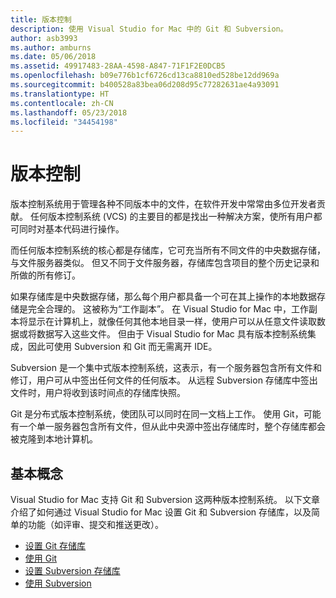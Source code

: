 ```yaml
---
title: 版本控制
description: 使用 Visual Studio for Mac 中的 Git 和 Subversion。
author: asb3993
ms.author: amburns
ms.date: 05/06/2018
ms.assetid: 49917483-28AA-4598-A847-71F1F2E0DCB5
ms.openlocfilehash: b09e776b1cf6726cd13ca8810ed528be12dd969a
ms.sourcegitcommit: b400528a83bea06d208d95c77282631ae4a93091
ms.translationtype: HT
ms.contentlocale: zh-CN
ms.lasthandoff: 05/23/2018
ms.locfileid: "34454198"
---
```

# <a name="version-control"></a>版本控制

版本控制系统用于管理各种不同版本中的文件，在软件开发中常常由多位开发者贡献。 任何版本控制系统 (VCS) 的主要目的都是找出一种解决方案，使所有用户都可同时对基本代码进行操作。

而任何版本控制系统的核心都是存储库，它可充当所有不同文件的中央数据存储，与文件服务器类似。 但又不同于文件服务器，存储库包含项目的整个历史记录和所做的所有修订。

如果存储库是中央数据存储，那么每个用户都具备一个可在其上操作的本地数据存储是完全合理的。 这被称为“工作副本”。 在 Visual Studio for Mac 中，工作副本将显示在计算机上，就像任何其他本地目录一样，使用户可以从任意文件读取数据或将数据写入这些文件。 但由于 Visual Studio for Mac 具有版本控制系统集成，因此可使用 Subversion 和 Git 而无需离开 IDE。

Subversion 是一个集中式版本控制系统，这表示，有一个服务器包含所有文件和修订，用户可从中签出任何文件的任何版本。 从远程 Subversion 存储库中签出文件时，用户将收到该时间点的存储库快照。

Git 是分布式版本控制系统，使团队可以同时在同一文档上工作。 使用 Git，可能有一个单一服务器包含所有文件，但从此中央源中签出存储库时，整个存储库都会被克隆到本地计算机。

## <a name="basic-concepts"></a>基本概念 

Visual Studio for Mac 支持 Git 和 Subversion 这两种版本控制系统。 以下文章介绍了如何通过 Visual Studio for Mac 设置 Git 和 Subversion 存储库，以及简单的功能（如评审、提交和推送更改）。

* [设置 Git 存储库](set-up-git-repository.md) 
* [使用 Git](working-with-git.md)
* [设置 Subversion 存储库](set-up-subversion-repository.md)
* [使用 Subversion](working-with-subversion.md)